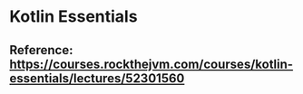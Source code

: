 # Kotlin Essentials

## Reference: https://courses.rockthejvm.com/courses/kotlin-essentials/lectures/52301560

## 